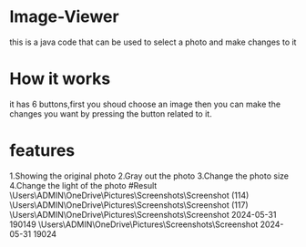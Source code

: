 # Image-Viewer
this is a java code that can be used to select a photo and make changes to it
# How it works
it has 6 buttons,first you shoud choose an image then you can make the changes you want by pressing the button related to it.
# features
1.Showing the original photo
2.Gray out the photo
3.Change the photo size
4.Change the light of the photo
#Result
\Users\ADMIN\OneDrive\Pictures\Screenshots\Screenshot (114)
\Users\ADMIN\OneDrive\Pictures\Screenshots\Screenshot (117)
\Users\ADMIN\OneDrive\Pictures\Screenshots\Screenshot 2024-05-31 190149
\Users\ADMIN\OneDrive\Pictures\Screenshots\Screenshot 2024-05-31 19024
